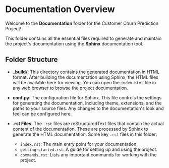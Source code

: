 # Documentation Overview

Welcome to the **Documentation** folder for the Customer Churn Prediction Project!

This folder contains all the essential files required to generate and maintain the project's documentation using the **Sphinx** documentation tool.

## Folder Structure

- **_build/**: This directory contains the generated documentation in HTML format. After building the documentation using Sphinx, the HTML files will be available here for viewing. You can open the `index.html` file in any web browser to browse the project documentation.
  
- **conf.py**: The configuration file for Sphinx. This file controls the settings for generating the documentation, including theme, extensions, and the paths to your source files. Any changes to the documentation's look and feel can be configured here.

- **.rst Files**: The `.rst` files are reStructuredText files that contain the actual content of the documentation. These are processed by Sphinx to generate the HTML documentation. Some key `.rst` files in this folder:
    - `index.rst`: The main entry point for your documentation.
    - `getting-started.rst`: A guide for setting up and using the project.
    - `commands.rst`: Lists any important commands for working with the project.



